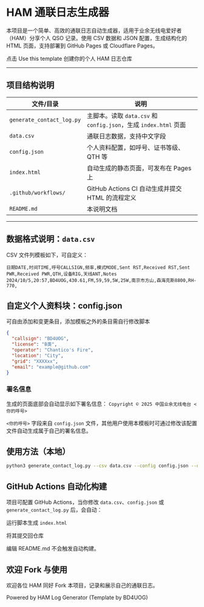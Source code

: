 # HAM 通联日志生成器

本项目是一个简单、高效的通联日志自动生成器，适用于业余无线电爱好者（HAM）分享个人 QSO 记录。使用 CSV 数据和 JSON 配置，生成结构化的 HTML 页面，支持部署到 GitHub Pages 或 Cloudflare Pages。

点击 Use this template 创建你的个人 HAM 日志仓库

---

## 项目结构说明

| 文件/目录                     | 说明                                                   |
| ------------------------- | ---------------------------------------------------- |
| `generate_contact_log.py` | 主脚本。读取 `data.csv` 和 `config.json`，生成 `index.html` 页面 |
| `data.csv`                | 通联日志数据，支持中文字段                                        |
| `config.json`             | 个人资料配置，如呼号、证书等级、QTH 等                                |
| `index.html`              | 自动生成的静态页面，可发布在 Pages 上                               |
| `.github/workflows/`      | GitHub Actions CI 自动生成并提交 HTML 的流程定义                 |
| `README.md`               | 本说明文档                                                |

---

## 数据格式说明：`data.csv`

CSV 文件列模板如下，可自定义：

```csv
日期DATE,时间TIME,呼号CALLSIGN,频率,模式MODE,Sent RST,Received RST,Sent PWR,Received PWR,QTH,设备RIG,天线ANT,Notes
2024/10/5,20:57,BD4UOG,430.61,FM,59,59,5W,25W,南京市方山,森海克斯8800,RH-770,
```

## 自定义个人资料块：config.json
可自由添加和变更条目，添加模板之外的条目需自行修改脚本
```json
{
  "callsign": "BD4UOG",
  "license": "B类",
  "operator": "Chantico's Fire",
  "location": "City",
  "grid": "XXXXxx",
  "email": "example@github.com"
}
```
### 署名信息
生成的页面底部会自动显示如下署名信息：
`Copyright © 2025 中国业余无线电台 <你的呼号>`

`<你的呼号>` 字段来自 `config.json` 文件，其他用户使用本模板时可通过修改该配置文件自动生成属于自己的署名信息。


## 使用方法（本地）

```bash
python3 generate_contact_log.py --csv data.csv --config config.json --output index.html
```

## GitHub Actions 自动化构建

项目可配置 GitHub Actions，当你修改 `data.csv`、`config.json` 或 `generate_contact_log.py` 后，会自动：

运行脚本生成 `index.html`

将其提交回仓库

编辑 README.md 不会触发自动构建。

##  欢迎 Fork 与使用

欢迎各位 HAM 同好 Fork 本项目，记录和展示自己的通联日志。

Powered by HAM Log Generator (Template by BD4UOG)

